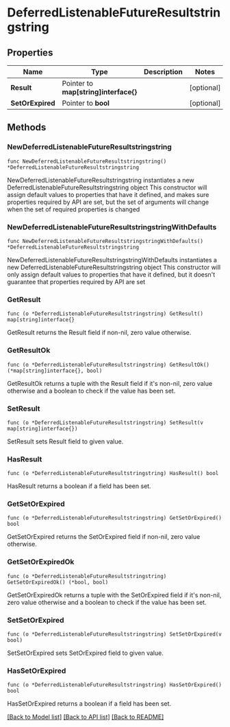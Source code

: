 # DeferredListenableFutureResultstringstring

## Properties

Name | Type | Description | Notes
------------ | ------------- | ------------- | -------------
**Result** | Pointer to **map[string]interface{}** |  | [optional] 
**SetOrExpired** | Pointer to **bool** |  | [optional] 

## Methods

### NewDeferredListenableFutureResultstringstring

`func NewDeferredListenableFutureResultstringstring() *DeferredListenableFutureResultstringstring`

NewDeferredListenableFutureResultstringstring instantiates a new DeferredListenableFutureResultstringstring object
This constructor will assign default values to properties that have it defined,
and makes sure properties required by API are set, but the set of arguments
will change when the set of required properties is changed

### NewDeferredListenableFutureResultstringstringWithDefaults

`func NewDeferredListenableFutureResultstringstringWithDefaults() *DeferredListenableFutureResultstringstring`

NewDeferredListenableFutureResultstringstringWithDefaults instantiates a new DeferredListenableFutureResultstringstring object
This constructor will only assign default values to properties that have it defined,
but it doesn't guarantee that properties required by API are set

### GetResult

`func (o *DeferredListenableFutureResultstringstring) GetResult() map[string]interface{}`

GetResult returns the Result field if non-nil, zero value otherwise.

### GetResultOk

`func (o *DeferredListenableFutureResultstringstring) GetResultOk() (*map[string]interface{}, bool)`

GetResultOk returns a tuple with the Result field if it's non-nil, zero value otherwise
and a boolean to check if the value has been set.

### SetResult

`func (o *DeferredListenableFutureResultstringstring) SetResult(v map[string]interface{})`

SetResult sets Result field to given value.

### HasResult

`func (o *DeferredListenableFutureResultstringstring) HasResult() bool`

HasResult returns a boolean if a field has been set.

### GetSetOrExpired

`func (o *DeferredListenableFutureResultstringstring) GetSetOrExpired() bool`

GetSetOrExpired returns the SetOrExpired field if non-nil, zero value otherwise.

### GetSetOrExpiredOk

`func (o *DeferredListenableFutureResultstringstring) GetSetOrExpiredOk() (*bool, bool)`

GetSetOrExpiredOk returns a tuple with the SetOrExpired field if it's non-nil, zero value otherwise
and a boolean to check if the value has been set.

### SetSetOrExpired

`func (o *DeferredListenableFutureResultstringstring) SetSetOrExpired(v bool)`

SetSetOrExpired sets SetOrExpired field to given value.

### HasSetOrExpired

`func (o *DeferredListenableFutureResultstringstring) HasSetOrExpired() bool`

HasSetOrExpired returns a boolean if a field has been set.


[[Back to Model list]](../README.md#documentation-for-models) [[Back to API list]](../README.md#documentation-for-api-endpoints) [[Back to README]](../README.md)


